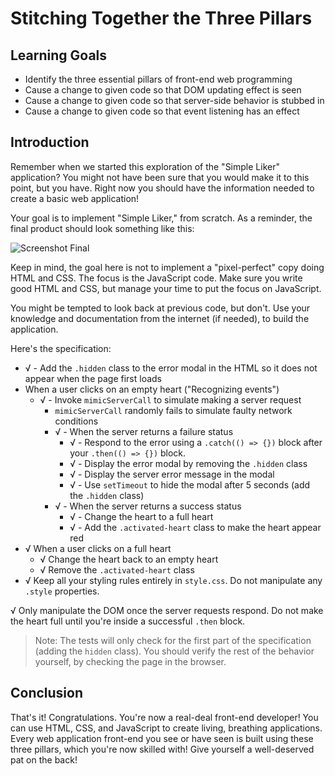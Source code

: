 # Stitching Together the Three Pillars

## Learning Goals

- Identify the three essential pillars of front-end web programming
- Cause a change to given code so that DOM updating effect is seen
- Cause a change to given code so that server-side behavior is stubbed in
- Cause a change to given code so that event listening has an effect

## Introduction

Remember when we started this exploration of the "Simple Liker" application?
You might not have been sure that you would make it to this point, but you
have. Right now you should have the information needed to create a basic web
application!

Your goal is to implement "Simple Liker," from scratch. As a reminder, the final product
should look something like this:

![Screenshot Final](https://curriculum-content.s3.amazonaws.com/fewpjs/fewpjs-build-the-example/finished_product_ss.png)

Keep in mind, the goal here is not to implement a "pixel-perfect" copy doing HTML and CSS. The
focus is the JavaScript code. Make sure you write good HTML and CSS, but manage your time to put
the focus on JavaScript.

You might be tempted to look back at previous code, but don't. Use your
knowledge and documentation from the internet (if needed), to build the
application.

Here's the specification:

* √ - Add the `.hidden` class to the error modal in the HTML so it
  does not appear when the page first loads
* When a user clicks on an empty heart ("Recognizing events")
  * √ - Invoke `mimicServerCall` to simulate making a server request
    * `mimicServerCall` randomly fails to simulate faulty network conditions
    * √ - When the server returns a failure status
      * √ - Respond to the error using a `.catch(() => {})` block after your
        `.then(() => {})` block.
      * √ - Display the error modal by removing the `.hidden` class
      * √ - Display the server error message in the modal
      * √ - Use `setTimeout` to hide the modal after 5 seconds (add the `.hidden` class)
    * √ - When the server returns a success status
      * √ - Change the heart to a full heart
      * √ - Add the `.activated-heart` class to make the heart appear red
* √ When a user clicks on a full heart
  * √ Change the heart back to an empty heart
  * √ Remove the `.activated-heart` class
* √ Keep all your styling rules entirely in `style.css`. Do not manipulate any `.style` properties.

√ Only manipulate the DOM once the server requests respond. Do not make the
heart full until you're inside a successful `.then` block.

> Note: The tests will only check for the first part of the specification (adding the `hidden` class). You should verify the rest of the behavior yourself, by checking the page in the browser.

## Conclusion

That's it! Congratulations. You're now a real-deal front-end developer! You can use
HTML, CSS, and JavaScript to create living, breathing applications. Every web application 
front-end you see or have seen is built using these three pillars, which you're
now skilled with! Give yourself a well-deserved pat on the back!

[fetch]: https://developer.mozilla.org/en-US/docs/Web/API/Fetch_API/Using_Fetch
